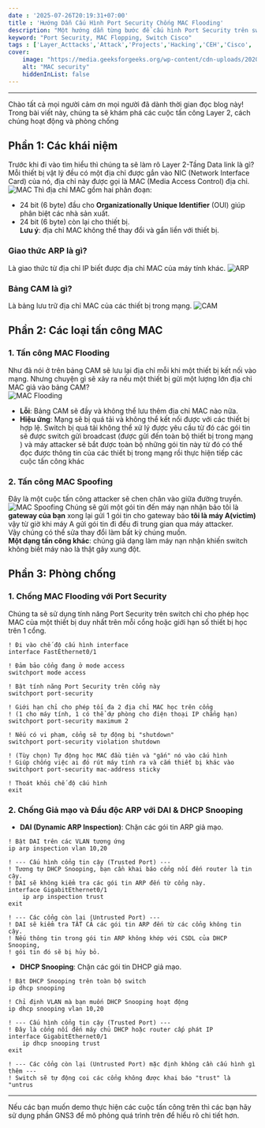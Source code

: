 ```yaml
---
date : '2025-07-26T20:19:31+07:00'
title : 'Hướng Dẫn Cấu Hình Port Security Chống MAC Flooding'
description: "Một hướng dẫn từng bước để cấu hình Port Security trên switch Cisco, giúp ngăn chặn hiệu quả tấn công làm tràn bảng CAM (MAC Flooding)."
keyword: "Port Security, MAC Flopping, Switch Cisco"
tags : ['Layer_Acttacks','Attack','Projects','Hacking','CEH','Cisco', 'Port Security', 'MAC Flooding']
cover:
    image: "https://media.geeksforgeeks.org/wp-content/cdn-uploads/20200420233139/MAC_ADDRESS.png"
    alt: "MAC security"
    hiddenInList: false
---
```

---

Chào tất cả mọi người cảm ơn mọi người đã dành thời gian đọc blog này!
Trong bài viết này, chúng ta sẽ khám phá các cuộc tấn công Layer 2, cách chúng hoạt động và phòng chống
## Phần 1: Các khái niệm  
Trước khi đi vào tìm hiểu thì chúng ta sẽ làm rõ Layer 2-Tầng Data link là gì?  
Mỗi thiết bị vật lý đều có một địa chỉ được gắn vào NIC (Network Interface Card) của nó, địa chỉ này được gọi là MAC (Media Access Control) địa chỉ. 
![MAC](https://www.ipxo.com/app/uploads/2022/05/MAC-address-min.png)
Thì địa chỉ MAC gồm hai phân đoạn:
- 24 bit (6 byte) đầu cho **Organizationally Unique Identifier** (OUI) giúp phân biệt các nhà sản xuất.
- 24 bit (6 byte) còn lại cho thiết bị.  
  **Lưu ý**: địa chỉ MAC không thể thay đổi và gắn liền với thiết bị.

### Giao thức ARP là gì?
Là giao thức từ địa chỉ IP biết được địa chỉ MAC của máy tính khác.
![ARP](https://www.fortinet.com/content/dam/fortinet/images/cyberglossary/what-is-arp.jpg)

### Bảng CAM là gì?
Là bảng lưu trữ địa chỉ MAC của các thiết bị trong mạng.
![CAM](https://www.computernetworkingnotes.com/wp-content/uploads/ccna-study-guide/images/csg177-01-cam-table.png)
## Phần 2: Các loại tấn công MAC
### 1. Tấn công MAC Flooding
Như đã nói ở trên bảng CAM sẽ lưu lại địa chỉ mỗi khi một thiết bị kết nối vào mạng. Nhưng chuyện gì sẽ xảy ra nếu một thiết bị gửi một lượng lớn địa chỉ MAC giả vào bảng CAM?  
![MAC Flooding](https://app.trustline.sa/media/blog/2024/10/09/scrnn4.jpeg)
- **Lỗi**: Bảng CAM sẽ đầy và không thể lưu thêm địa chỉ MAC nào nữa.
- **Hiệu ứng**: Mạng sẽ bị quá tải và không thể kết nối được với các thiết bị hợp lệ. Switch bị quá tải không thể xử lý được yêu cầu từ đó các gói tin sẽ được switch gửi broadcast (được gửi đến toàn bộ thiết bị trong mạng ) và máy attacker sẽ bắt được toàn bộ những gói tin này từ đó có thể đọc được thông tin của các thiết bị trong mạng rồi thực hiện tiếp các cuộc tấn công khác
### 2. Tấn công MAC Spoofing
Đây là một cuộc tấn công attacker sẽ chen chân vào giữa đường truyền.
![MAC Spoofing](https://www.securew2.com/wp-content/uploads/2023/05/mac_spoofing-1024x310.png)
Chúng sẽ gửi một gói tin đến máy nạn nhận bảo tôi là **gateway của bạn** xong lại gửi 1 gói tin cho gateway bảo **tôi là máy A(victim)** vậy từ giờ khi máy A gửi gói tin đi đều đi trung gian qua máy attacker.  
Vậy chúng có thể sửa thay đổi làm bất kỳ chúng muốn.   
**Một dạng tấn công khác**: chúng giả dạng làm máy nạn nhận khiến switch không biết máy nào là thật gây xung đột.

## Phần 3: Phòng chống 
### 1. Chống MAC Flooding với Port Security
Chúng ta sẽ sử dụng tính năng Port Security trên switch chỉ cho phép học MAC của một thiết bị duy nhất trên mỗi cổng hoặc giới hạn số thiết bị học trên 1 cổng. 
```Cisco CLI
! Đi vào chế độ cấu hình interface
interface FastEthernet0/1

! Đảm bảo cổng đang ở mode access
switchport mode access

! Bật tính năng Port Security trên cổng này
switchport port-security

! Giới hạn chỉ cho phép tối đa 2 địa chỉ MAC học trên cổng
! (1 cho máy tính, 1 có thể dự phòng cho điện thoại IP chẳng hạn)
switchport port-security maximum 2

! Nếu có vi phạm, cổng sẽ tự động bị "shutdown"
switchport port-security violation shutdown

! (Tùy chọn) Tự động học MAC đầu tiên và "gắn" nó vào cấu hình
! Giúp chống việc ai đó rút máy tính ra và cắm thiết bị khác vào
switchport port-security mac-address sticky

! Thoát khỏi chế độ cấu hình
exit
```
### 2. Chống Giả mạo và Đầu độc ARP với DAI & DHCP Snooping
- **DAI (Dynamic ARP Inspection)**: Chặn các gói tin ARP giả mạo.
```Cisco CLI
! Bật DAI trên các VLAN tương ứng
ip arp inspection vlan 10,20

! --- Cấu hình cổng tin cậy (Trusted Port) ---
! Tương tự DHCP Snooping, bạn cần khai báo cổng nối đến router là tin cậy.
! DAI sẽ không kiểm tra các gói tin ARP đến từ cổng này.
interface GigabitEthernet0/1
    ip arp inspection trust
exit

! --- Các cổng còn lại (Untrusted Port) ---
! DAI sẽ kiểm tra TẤT CẢ các gói tin ARP đến từ các cổng không tin cậy.
! Nếu thông tin trong gói tin ARP không khớp với CSDL của DHCP Snooping,
! gói tin đó sẽ bị hủy bỏ.
```
- **DHCP Snooping**: Chặn các gói tin DHCP giả mạo.
```Cisco CLI
! Bật DHCP Snooping trên toàn bộ switch
ip dhcp snooping

! Chỉ định VLAN mà bạn muốn DHCP Snooping hoạt động
ip dhcp snooping vlan 10,20

! --- Cấu hình cổng tin cậy (Trusted Port) ---
! Đây là cổng nối đến máy chủ DHCP hoặc router cấp phát IP
interface GigabitEthernet0/1
    ip dhcp snooping trust
exit

! --- Các cổng còn lại (Untrusted Port) mặc định không cần cấu hình gì thêm ---
! Switch sẽ tự động coi các cổng không được khai báo "trust" là "untrus
```
---
Nếu các bạn muốn demo thực hiện các cuộc tấn công trên thì các bạn hãy sử dụng phần GNS3 để mô phỏng quá trình trên để hiểu rõ chi tiết hơn.




